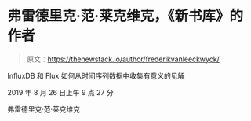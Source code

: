 # 弗雷德里克·范·莱克维克，《新书库》的作者

> 原文：<https://thenewstack.io/author/frederikvanleeckwyck/>

InfluxDB 和 Flux 如何从时间序列数据中收集有意义的见解

2019 年 8 月 26 日上午 9 点 27 分

弗雷德里克·范·莱克维克